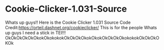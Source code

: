 # Cookie-Clicker-1.031-Source
Whats up guys!!
Here is the Cookie Clicker 1.031 Source Code
Credit:https://orteil.dashnet.org/cookieclicker/
This is for the people
Whats up guys I need a stick in TEI!!!
OkOkOkOkOkOkokOkokokokOkOkOkOkokOkokOkOkOkOkokokokOkOkOkOKOk
